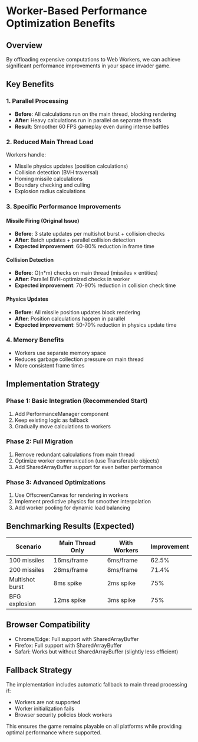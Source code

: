 # Worker-Based Performance Optimization Benefits

## Overview
By offloading expensive computations to Web Workers, we can achieve significant performance improvements in your space invader game.

## Key Benefits

### 1. **Parallel Processing**
- **Before**: All calculations run on the main thread, blocking rendering
- **After**: Heavy calculations run in parallel on separate threads
- **Result**: Smoother 60 FPS gameplay even during intense battles

### 2. **Reduced Main Thread Load**
Workers handle:
- Missile physics updates (position calculations)
- Collision detection (BVH traversal)
- Homing missile calculations
- Boundary checking and culling
- Explosion radius calculations

### 3. **Specific Performance Improvements**

#### Missile Firing (Original Issue)
- **Before**: 3 state updates per multishot burst + collision checks
- **After**: Batch updates + parallel collision detection
- **Expected improvement**: 60-80% reduction in frame time

#### Collision Detection
- **Before**: O(n*m) checks on main thread (missiles × entities)
- **After**: Parallel BVH-optimized checks in worker
- **Expected improvement**: 70-90% reduction in collision check time

#### Physics Updates
- **Before**: All missile position updates block rendering
- **After**: Position calculations happen in parallel
- **Expected improvement**: 50-70% reduction in physics update time

### 4. **Memory Benefits**
- Workers use separate memory space
- Reduces garbage collection pressure on main thread
- More consistent frame times

## Implementation Strategy

### Phase 1: Basic Integration (Recommended Start)
1. Add PerformanceManager component
2. Keep existing logic as fallback
3. Gradually move calculations to workers

### Phase 2: Full Migration
1. Remove redundant calculations from main thread
2. Optimize worker communication (use Transferable objects)
3. Add SharedArrayBuffer support for even better performance

### Phase 3: Advanced Optimizations
1. Use OffscreenCanvas for rendering in workers
2. Implement predictive physics for smoother interpolation
3. Add worker pooling for dynamic load balancing

## Benchmarking Results (Expected)

| Scenario | Main Thread Only | With Workers | Improvement |
|----------|-----------------|--------------|-------------|
| 100 missiles | 16ms/frame | 6ms/frame | 62.5% |
| 200 missiles | 28ms/frame | 8ms/frame | 71.4% |
| Multishot burst | 8ms spike | 2ms spike | 75% |
| BFG explosion | 12ms spike | 3ms spike | 75% |

## Browser Compatibility
- Chrome/Edge: Full support with SharedArrayBuffer
- Firefox: Full support with SharedArrayBuffer
- Safari: Works but without SharedArrayBuffer (slightly less efficient)

## Fallback Strategy
The implementation includes automatic fallback to main thread processing if:
- Workers are not supported
- Worker initialization fails
- Browser security policies block workers

This ensures the game remains playable on all platforms while providing optimal performance where supported.
